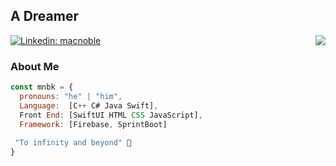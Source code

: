 <h2> A Dreamer</h2>
<img align='right' src="https://media1.giphy.com/media/v1.Y2lkPTc5MGI3NjExbnFldnFwYXZjNmhmZDd0NXM0bDVkNGtsMmFta3duZTg1eTE1NWJwYiZlcD12MV9pbnRlcm5hbF9naWZfYnlfaWQmY3Q9Zw/OMeGDxdAsMPzW/giphy.gif">

[![Linkedin: macnoble](https://img.shields.io/badge/-macnoble-blue?style=flat-square&logo=Linkedin&logoColor=white&link=https://www.linkedin.com/in/mac-noblebrako-kusi/)](https://www.linkedin.com/in/mac-noblebrako-kusi/)

### About Me  
      
```javascript
const mnbk = {
  pronouns: "he" | "him",
  Language:  [C++ C# Java Swift],
  Front End: [SwiftUI HTML CSS JavaScript],
  Framework: [Firebase, SprintBoot]
  
 "To infinity and beyond" 💫
}
```
